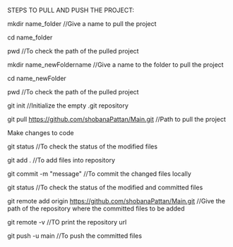 STEPS TO PULL AND PUSH THE PROJECT:  

mkdir name_folder                         //Give a name to pull the project

cd name_folder      

pwd                                       //To check the path of the pulled project

mkdir name_newFoldername                  //Give a name to the folder to pull the project

cd name_newFolder

pwd                                       //To check the path of the pulled project

git init                                  //Initialize the empty .git repository

git pull https://github.com/shobanaPattan/Main.git                                     //Path to pull the project

Make changes to code

git status                                //To check the status of the modified files

git add .                                 //To add files into repository

git commit -m "message"                   //To commit the changed files locally

git status                                //To check the status of the modified and committed files

git remote add origin https://github.com/shobanaPattan/Main.git            //Give the path of the repository where the committed files to be added

git remote -v                             //TO print the repository url

git push -u main                          //To push the committed files
